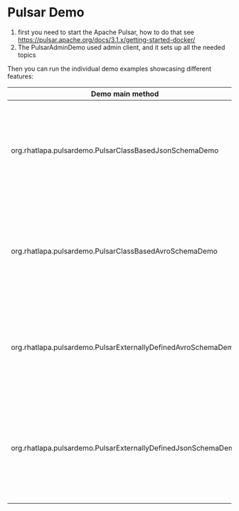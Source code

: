 # Pulsar Demo

1) first you need to start the Apache Pulsar, how to do that see https://pulsar.apache.org/docs/3.1.x/getting-started-docker/
2) The PulsarAdminDemo used admin client, and it sets up all the needed topics

Then you can run the individual demo examples showcasing different features:

| Demo main method                                              | Description                                                                                                        |
|---------------------------------------------------------------|--------------------------------------------------------------------------------------------------------------------|
| org.rhatlapa.pulsardemo.PulsarClassBasedJsonSchemaDemo        | Showcase how to create producer & subscriber with JSON schema defined based on provided class                      |
| org.rhatlapa.pulsardemo.PulsarClassBasedAvroSchemaDemo        | Showcase how to create producer & subscriber with AVRO schema defined based on provided class                      |
| org.rhatlapa.pulsardemo.PulsarExternallyDefinedAvroSchemaDemo | Showcase how to create producer & subscriber with AVRO schema defined via external descriptor                      |
| org.rhatlapa.pulsardemo.PulsarExternallyDefinedJsonSchemaDemo | Showcase how to create producer & subscriber with POJO generated using JSON schema defined via external descriptor |
